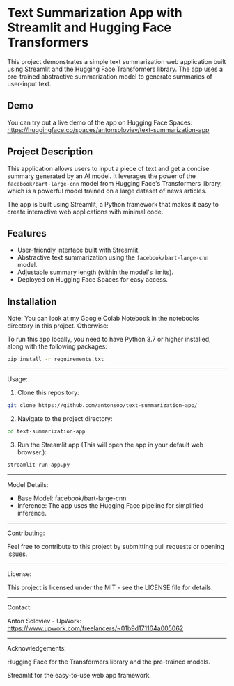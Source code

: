 # Text Summarization App with Streamlit and Hugging Face Transformers

This project demonstrates a simple text summarization web application built using Streamlit and the Hugging Face Transformers library. The app uses a pre-trained abstractive summarization model to generate summaries of user-input text.

## Demo

You can try out a live demo of the app on Hugging Face Spaces: https://huggingface.co/spaces/antonsoloviev/text-summarization-app

## Project Description

This application allows users to input a piece of text and get a concise summary generated by an AI model. It leverages the power of the `facebook/bart-large-cnn` model from Hugging Face's Transformers library, which is a powerful model trained on a large dataset of news articles.

The app is built using Streamlit, a Python framework that makes it easy to create interactive web applications with minimal code.

## Features

*   User-friendly interface built with Streamlit.
*   Abstractive text summarization using the `facebook/bart-large-cnn` model.
*   Adjustable summary length (within the model's limits).
*   Deployed on Hugging Face Spaces for easy access.

## Installation

Note: You can look at my Google Colab Notebook in the notebooks directory in this project. Otherwise:

To run this app locally, you need to have Python 3.7 or higher installed, along with the following packages:

```bash
pip install -r requirements.txt
```

------------------

Usage:

1) Clone this repository:

```bash
git clone https://github.com/antonsoo/text-summarization-app/
```

2) Navigate to the project directory:

```bash
cd text-summarization-app
```

3) Run the Streamlit app (This will open the app in your default web browser.):

```bash
streamlit run app.py
```

------------------

Model Details:

- Base Model: facebook/bart-large-cnn
- Inference: The app uses the Hugging Face pipeline for simplified inference.

------------------

Contributing:

Feel free to contribute to this project by submitting pull requests or opening issues.

------------------

License:

This project is licensed under the MIT - see the LICENSE file for details.

------------------

Contact:

Anton Soloviev - UpWork: https://www.upwork.com/freelancers/~01b9d171164a005062

------------------

Acknowledgements:

Hugging Face for the Transformers library and the pre-trained models.

Streamlit for the easy-to-use web app framework.
